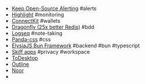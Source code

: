 - [Keep Open-Source Alerting](https://www.keephq.dev/)  #alerts
- [Highlight](https://www.highlight.io/) #monitoring 
- [ConnectKit](https://family.co/) #wallets
- [Dragonfly (25x better Redis)](https://www.dragonflydb.io/) #bdd 
- [Logseq](https://logseq.com/) #note-taking
- [Panda-css](https://panda-css.com/) #css
- [ElysiaJS Bun Framework](https://elysiajs.com/) #backend #bun #typescript
- [Skiff apps](https://skiff.com/) #privacy #workspace 
- [ToDesktop](https://www.todesktop.com/)
- [Outline](https://www.getoutline.com/)
- [Noor](https://noor.to/)
- 
